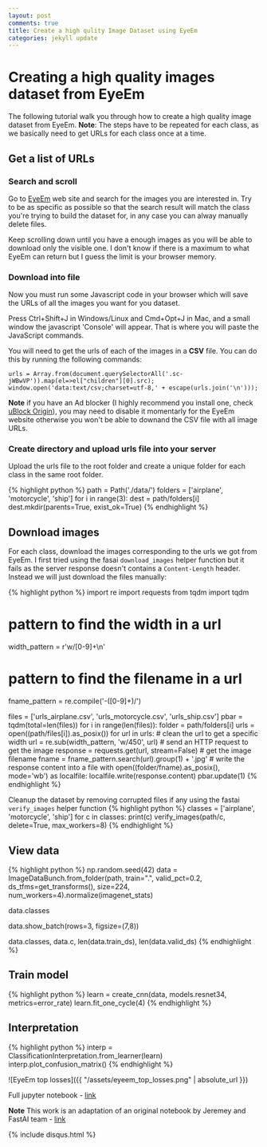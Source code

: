 ```yaml
---
layout: post
comments: true
title: Create a high qulity Image Dataset using EyeEm
categories: jekyll update
---
```


# Creating a high quality images dataset from EyeEm 
The following tutorial walk you through how to create a high quality image dataset from EyeEm. 
**Note**: The steps have to be repeated for each class, as we basically need to get URLs for each class once at a time.

## Get a list of URLs
### Search and scroll
Go to [EyeEm](https://www.eyeem.com/) web site and search for the images you are interested in. Try to be as specific as possible so that the search result will match the class you're trying to build the dataset for, in any case you can alway manually delete files.

Keep scrolling down until you have a enough images as you will be able to download only the visible one. I don't know if there is a maximum to what EyeEm can return but I guess the limit is your browser memory.

### Download into file
Now you must run some Javascript code in your browser which will save the URLs of all the images you want for you dataset.

Press Ctrl+Shift+J in Windows/Linux and Cmd+Opt+J in Mac, and a small window the javascript 'Console' will appear. That is where you will paste the JavaScript commands.

You will need to get the urls of each of the images in a **CSV** file. You can do this by running the following commands:



```
urls = Array.from(document.querySelectorAll('.sc-jWBwVP')).map(el=>el["children"][0].src);
window.open('data:text/csv;charset=utf-8,' + escape(urls.join('\n')));

```

**Note** if you have an Ad blocker (I highly recommend you install one, check [uBlock Origin](https://en.wikipedia.org/wiki/UBlock_Origin)), you may need to disable it momentarly for the EyeEm website otherwise you won't be able to downand the CSV file with all image URLs.

### Create directory and upload urls file into your server
Upload the urls file to the root folder and create a unique folder for each class in the same root folder.

{% highlight python %}
path = Path('./data/')
folders = ['airplane', 'motorcycle', 'ship']
for i in range(3):
    dest = path/folders[i]
    dest.mkdir(parents=True, exist_ok=True)
{% endhighlight %}

## Download images
For each class, download the images corresponding to the urls we got from EyeEm. I first tried using the fasai `download_images` helper function but it fails as the server response doesn't contains a `Content-Length` header. Instead we will just download the files manually:

{% highlight python %}
import re
import requests
from tqdm import tqdm

# pattern to find the width in a url
width_pattern = r'w\/[0-9]+\n'
# pattern to find the filename in a url
fname_pattern = re.compile('-([0-9]+)\/')

files = ['urls_airplane.csv', 'urls_motorcycle.csv', 'urls_ship.csv']
pbar = tqdm(total=len(files))
for i in range(len(files)):
    folder = path/folders[i]
    urls = open((path/files[i]).as_posix())
    for url in urls:
        # clean the url to get a specific width
        url = re.sub(width_pattern, 'w/450', url)
        # send an HTTP request to get the image
        response = requests.get(url, stream=False)
        # get the image filename
        fname = fname_pattern.search(url).group(1) + '.jpg'
        # write the response content into a file
        with open((folder/fname).as_posix(), mode='wb') as localfile:
            localfile.write(response.content)
    pbar.update(1)
{% endhighlight %}

Cleanup the dataset by removing corrupted files if any using the fastai `verify_images` helper function
{% highlight python %}
classes = ['airplane', 'motorcycle', 'ship']
for c in classes:
    print(c)
    verify_images(path/c, delete=True, max_workers=8)
{% endhighlight %}

## View data
{% highlight python %}
np.random.seed(42)
data = ImageDataBunch.from_folder(path, train=".", valid_pct=0.2,
        ds_tfms=get_transforms(), size=224, num_workers=4).normalize(imagenet_stats)

data.classes

data.show_batch(rows=3, figsize=(7,8))

data.classes, data.c, len(data.train_ds), len(data.valid_ds)
{% endhighlight %}

## Train model
{% highlight python %}
learn = create_cnn(data, models.resnet34, metrics=error_rate)
learn.fit_one_cycle(4)
{% endhighlight %}

## Interpretation
{% highlight python %}
interp = ClassificationInterpretation.from_learner(learn)
interp.plot_confusion_matrix()
{% endhighlight %}

![EyeEm top losses]({{ "/assets/eyeem_top_losses.png" | absolute_url }})

Full jupyter notebook - [link](https://github.com/dzlab/deepprojects/blob/master/classification/EyeEm_Image_Dataset_Download.ipynb)

**Note** This work is an adaptation of an original notebook by Jeremey and FastAI team - [link](https://github.com/fastai/course-v3/blob/e38ee7a2682ce6f730501ce55e9af7f98e0d6162/nbs/dl1/lesson2-download.ipynb)

{% include disqus.html %}